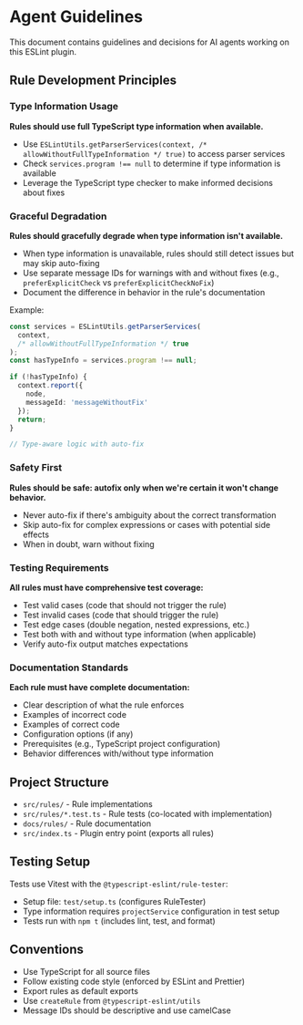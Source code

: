 # Agent Guidelines

This document contains guidelines and decisions for AI agents working on this ESLint plugin.

## Rule Development Principles

### Type Information Usage

**Rules should use full TypeScript type information when available.**

- Use `ESLintUtils.getParserServices(context, /* allowWithoutFullTypeInformation */ true)` to access parser services
- Check `services.program !== null` to determine if type information is available
- Leverage the TypeScript type checker to make informed decisions about fixes

### Graceful Degradation

**Rules should gracefully degrade when type information isn't available.**

- When type information is unavailable, rules should still detect issues but may skip auto-fixing
- Use separate message IDs for warnings with and without fixes (e.g., `preferExplicitCheck` vs `preferExplicitCheckNoFix`)
- Document the difference in behavior in the rule's documentation

Example:

```typescript
const services = ESLintUtils.getParserServices(
  context,
  /* allowWithoutFullTypeInformation */ true
);
const hasTypeInfo = services.program !== null;

if (!hasTypeInfo) {
  context.report({
    node,
    messageId: 'messageWithoutFix'
  });
  return;
}

// Type-aware logic with auto-fix
```

### Safety First

**Rules should be safe: autofix only when we're certain it won't change behavior.**

- Never auto-fix if there's ambiguity about the correct transformation
- Skip auto-fix for complex expressions or cases with potential side effects
- When in doubt, warn without fixing

### Testing Requirements

**All rules must have comprehensive test coverage:**

- Test valid cases (code that should not trigger the rule)
- Test invalid cases (code that should trigger the rule)
- Test edge cases (double negation, nested expressions, etc.)
- Test both with and without type information (when applicable)
- Verify auto-fix output matches expectations

### Documentation Standards

**Each rule must have complete documentation:**

- Clear description of what the rule enforces
- Examples of incorrect code
- Examples of correct code
- Configuration options (if any)
- Prerequisites (e.g., TypeScript project configuration)
- Behavior differences with/without type information

## Project Structure

- `src/rules/` - Rule implementations
- `src/rules/*.test.ts` - Rule tests (co-located with implementation)
- `docs/rules/` - Rule documentation
- `src/index.ts` - Plugin entry point (exports all rules)

## Testing Setup

Tests use Vitest with the `@typescript-eslint/rule-tester`:

- Setup file: `test/setup.ts` (configures RuleTester)
- Type information requires `projectService` configuration in test setup
- Tests run with `npm t` (includes lint, test, and format)

## Conventions

- Use TypeScript for all source files
- Follow existing code style (enforced by ESLint and Prettier)
- Export rules as default exports
- Use `createRule` from `@typescript-eslint/utils`
- Message IDs should be descriptive and use camelCase

